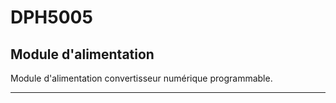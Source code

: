 # DPH5005
## Module d'alimentation

Module d'alimentation convertisseur numérique programmable.

***
